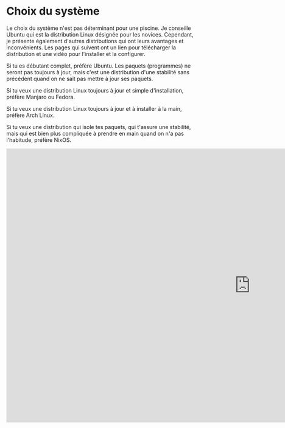 # Choix du système

Le choix du système n'est pas déterminant pour une piscine. Je conseille Ubuntu
qui est la distribution Linux désignée pour les novices. Cependant, je présente
également d'autres distributions qui ont leurs avantages et inconvénients. Les
pages qui suivent ont un lien pour télécharger la distribution et une vidéo pour
l'installer et la configurer.

Si tu es débutant complet, préfère Ubuntu. Les paquets (programmes) ne seront
pas toujours à jour, mais c'est une distribution d'une stabilité sans précédent
quand on ne sait pas mettre à jour ses paquets.

Si tu veux une distribution Linux toujours à jour et simple d'installation,
préfère Manjaro ou Fedora.

Si tu veux une distribution Linux toujours à jour et à installer à la main,
préfère Arch Linux.

Si tu veux une distribution qui isole tes paquets, qui t'assure une stabilité,
mais qui est bien plus compliquée à prendre en main quand on n'a pas l'habitude,
préfère NixOS.

<iframe width="1280" height="720" src="https://www.youtube.com/embed/4DGf1y_JLI8" title="0.0 - Choisir son système - Système" frameborder="0" allow="accelerometer; autoplay; clipboard-write; encrypted-media; gyroscope; picture-in-picture; web-share" referrerpolicy="strict-origin-when-cross-origin" allowfullscreen></iframe>
